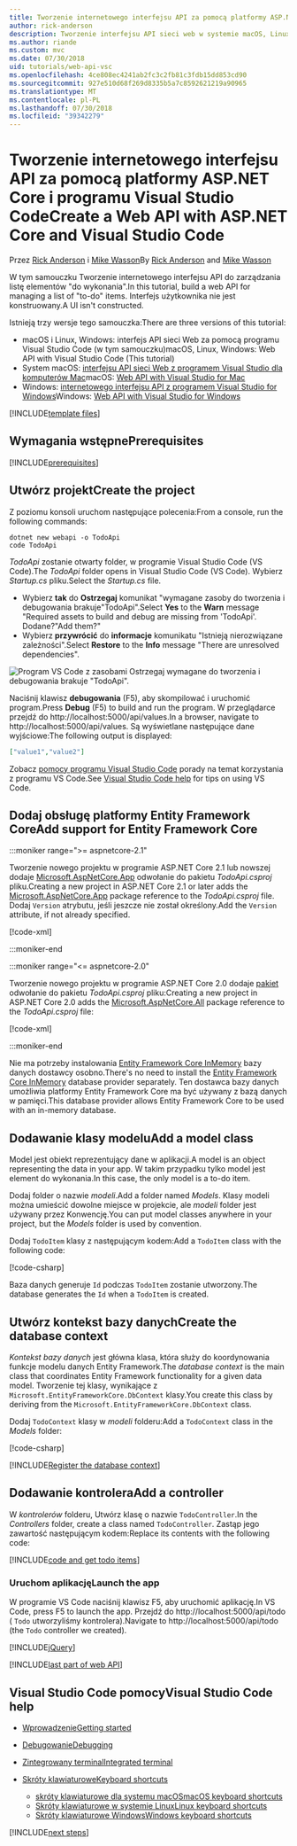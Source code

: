 ```yaml
---
title: Tworzenie internetowego interfejsu API za pomocą platformy ASP.NET Core i programu Visual Studio Code
author: rick-anderson
description: Tworzenie interfejsu API sieci web w systemie macOS, Linux lub Windows przy użyciu platformy ASP.NET Core MVC i programu Visual Studio Code
ms.author: riande
ms.custom: mvc
ms.date: 07/30/2018
uid: tutorials/web-api-vsc
ms.openlocfilehash: 4ce808ec4241ab2fc3c2fb81c3fdb15dd853cd90
ms.sourcegitcommit: 927e510d68f269d8335b5a7c8592621219a90965
ms.translationtype: MT
ms.contentlocale: pl-PL
ms.lasthandoff: 07/30/2018
ms.locfileid: "39342279"
---
```

# <a name="create-a-web-api-with-aspnet-core-and-visual-studio-code"></a><span data-ttu-id="f7ea1-103">Tworzenie internetowego interfejsu API za pomocą platformy ASP.NET Core i programu Visual Studio Code</span><span class="sxs-lookup"><span data-stu-id="f7ea1-103">Create a Web API with ASP.NET Core and Visual Studio Code</span></span>

<span data-ttu-id="f7ea1-104">Przez [Rick Anderson](https://twitter.com/RickAndMSFT) i [Mike Wasson](https://github.com/mikewasson)</span><span class="sxs-lookup"><span data-stu-id="f7ea1-104">By [Rick Anderson](https://twitter.com/RickAndMSFT) and [Mike Wasson](https://github.com/mikewasson)</span></span>

<span data-ttu-id="f7ea1-105">W tym samouczku Tworzenie internetowego interfejsu API do zarządzania listę elementów "do wykonania".</span><span class="sxs-lookup"><span data-stu-id="f7ea1-105">In this tutorial, build a web API for managing a list of "to-do" items.</span></span> <span data-ttu-id="f7ea1-106">Interfejs użytkownika nie jest konstruowany.</span><span class="sxs-lookup"><span data-stu-id="f7ea1-106">A UI isn't constructed.</span></span>

<span data-ttu-id="f7ea1-107">Istnieją trzy wersje tego samouczka:</span><span class="sxs-lookup"><span data-stu-id="f7ea1-107">There are three versions of this tutorial:</span></span>

* <span data-ttu-id="f7ea1-108">macOS i Linux, Windows: interfejs API sieci Web za pomocą programu Visual Studio Code (w tym samouczku)</span><span class="sxs-lookup"><span data-stu-id="f7ea1-108">macOS, Linux, Windows: Web API with Visual Studio Code (This tutorial)</span></span>
* <span data-ttu-id="f7ea1-109">System macOS: [interfejsu API sieci Web z programem Visual Studio dla komputerów Mac](xref:tutorials/first-web-api-mac)</span><span class="sxs-lookup"><span data-stu-id="f7ea1-109">macOS: [Web API with Visual Studio for Mac](xref:tutorials/first-web-api-mac)</span></span>
* <span data-ttu-id="f7ea1-110">Windows: [internetowego interfejsu API z programem Visual Studio for Windows](xref:tutorials/first-web-api)</span><span class="sxs-lookup"><span data-stu-id="f7ea1-110">Windows: [Web API with Visual Studio for Windows](xref:tutorials/first-web-api)</span></span>

<!-- WARNING: The code AND images in this doc are used by uid: tutorials/web-api-vsc, tutorials/first-web-api-mac and tutorials/first-web-api. If you change any code/images in this tutorial, update uid: tutorials/web-api-vsc -->

[!INCLUDE[template files](../includes/webApi/intro.md)]

## <a name="prerequisites"></a><span data-ttu-id="f7ea1-111">Wymagania wstępne</span><span class="sxs-lookup"><span data-stu-id="f7ea1-111">Prerequisites</span></span>

[!INCLUDE[prerequisites](~/includes/net-core-prereqs-vscode.md)]

## <a name="create-the-project"></a><span data-ttu-id="f7ea1-112">Utwórz projekt</span><span class="sxs-lookup"><span data-stu-id="f7ea1-112">Create the project</span></span>

<span data-ttu-id="f7ea1-113">Z poziomu konsoli uruchom następujące polecenia:</span><span class="sxs-lookup"><span data-stu-id="f7ea1-113">From a console, run the following commands:</span></span>

```console
dotnet new webapi -o TodoApi
code TodoApi
```

<span data-ttu-id="f7ea1-114">*TodoApi* zostanie otwarty folder, w programie Visual Studio Code (VS Code).</span><span class="sxs-lookup"><span data-stu-id="f7ea1-114">The *TodoApi* folder opens in Visual Studio Code (VS Code).</span></span> <span data-ttu-id="f7ea1-115">Wybierz *Startup.cs* pliku.</span><span class="sxs-lookup"><span data-stu-id="f7ea1-115">Select the *Startup.cs* file.</span></span>

* <span data-ttu-id="f7ea1-116">Wybierz **tak** do **Ostrzegaj** komunikat "wymagane zasoby do tworzenia i debugowania brakuje"TodoApi".</span><span class="sxs-lookup"><span data-stu-id="f7ea1-116">Select **Yes** to the **Warn** message "Required assets to build and debug are missing from 'TodoApi'.</span></span> <span data-ttu-id="f7ea1-117">Dodane?"</span><span class="sxs-lookup"><span data-stu-id="f7ea1-117">Add them?"</span></span>
* <span data-ttu-id="f7ea1-118">Wybierz **przywrócić** do **informacje** komunikatu "Istnieją nierozwiązane zależności".</span><span class="sxs-lookup"><span data-stu-id="f7ea1-118">Select **Restore** to the **Info** message "There are unresolved dependencies".</span></span>

<!-- uid: tutorials/first-mvc-app-xplat/start-mvc uses the pic below. If you change it, make sure it's consistent -->

![Program VS Code z zasobami Ostrzegaj wymagane do tworzenia i debugowania brakuje "TodoApi".](web-api-vsc/_static/vsc_restore.png)

<span data-ttu-id="f7ea1-122">Naciśnij klawisz **debugowania** (F5), aby skompilować i uruchomić program.</span><span class="sxs-lookup"><span data-stu-id="f7ea1-122">Press **Debug** (F5) to build and run the program.</span></span> <span data-ttu-id="f7ea1-123">W przeglądarce przejdź do http://localhost:5000/api/values.</span><span class="sxs-lookup"><span data-stu-id="f7ea1-123">In a browser, navigate to http://localhost:5000/api/values.</span></span> <span data-ttu-id="f7ea1-124">Są wyświetlane następujące dane wyjściowe:</span><span class="sxs-lookup"><span data-stu-id="f7ea1-124">The following output is displayed:</span></span>

```json
["value1","value2"]
```

<span data-ttu-id="f7ea1-125">Zobacz [pomocy programu Visual Studio Code](#visual-studio-code-help) porady na temat korzystania z programu VS Code.</span><span class="sxs-lookup"><span data-stu-id="f7ea1-125">See [Visual Studio Code help](#visual-studio-code-help) for tips on using VS Code.</span></span>

## <a name="add-support-for-entity-framework-core"></a><span data-ttu-id="f7ea1-126">Dodaj obsługę platformy Entity Framework Core</span><span class="sxs-lookup"><span data-stu-id="f7ea1-126">Add support for Entity Framework Core</span></span>

:::moniker range=">= aspnetcore-2.1"

<span data-ttu-id="f7ea1-127">Tworzenie nowego projektu w programie ASP.NET Core 2.1 lub nowszej dodaje [Microsoft.AspNetCore.App](https://www.nuget.org/packages/Microsoft.AspNetCore.App) odwołanie do pakietu *TodoApi.csproj* pliku.</span><span class="sxs-lookup"><span data-stu-id="f7ea1-127">Creating a new project in ASP.NET Core 2.1 or later adds the [Microsoft.AspNetCore.App](https://www.nuget.org/packages/Microsoft.AspNetCore.App) package reference to the *TodoApi.csproj* file.</span></span> <span data-ttu-id="f7ea1-128">Dodaj `Version` atrybutu, jeśli jeszcze nie został określony.</span><span class="sxs-lookup"><span data-stu-id="f7ea1-128">Add the `Version` attribute, if not already specified.</span></span>

[!code-xml[](first-web-api/samples/2.1/TodoApi/TodoApi.csproj?name=snippet_Metapackage&highlight=2)]

:::moniker-end

:::moniker range="<= aspnetcore-2.0"

<span data-ttu-id="f7ea1-129">Tworzenie nowego projektu w programie ASP.NET Core 2.0 dodaje [pakiet](https://www.nuget.org/packages/Microsoft.AspNetCore.All) odwołanie do pakietu *TodoApi.csproj* pliku:</span><span class="sxs-lookup"><span data-stu-id="f7ea1-129">Creating a new project in ASP.NET Core 2.0 adds the [Microsoft.AspNetCore.All](https://www.nuget.org/packages/Microsoft.AspNetCore.All) package reference to the *TodoApi.csproj* file:</span></span>

[!code-xml[](first-web-api/samples/2.0/TodoApi/TodoApi.csproj?name=snippet_Metapackage&highlight=2)]

:::moniker-end

<span data-ttu-id="f7ea1-130">Nie ma potrzeby instalowania [Entity Framework Core InMemory](/ef/core/providers/in-memory/) bazy danych dostawcy osobno.</span><span class="sxs-lookup"><span data-stu-id="f7ea1-130">There's no need to install the [Entity Framework Core InMemory](/ef/core/providers/in-memory/) database provider separately.</span></span> <span data-ttu-id="f7ea1-131">Ten dostawca bazy danych umożliwia platformy Entity Framework Core ma być używany z bazą danych w pamięci.</span><span class="sxs-lookup"><span data-stu-id="f7ea1-131">This database provider allows Entity Framework Core to be used with an in-memory database.</span></span>

## <a name="add-a-model-class"></a><span data-ttu-id="f7ea1-132">Dodawanie klasy modelu</span><span class="sxs-lookup"><span data-stu-id="f7ea1-132">Add a model class</span></span>

<span data-ttu-id="f7ea1-133">Model jest obiekt reprezentujący dane w aplikacji.</span><span class="sxs-lookup"><span data-stu-id="f7ea1-133">A model is an object representing the data in your app.</span></span> <span data-ttu-id="f7ea1-134">W takim przypadku tylko model jest element do wykonania.</span><span class="sxs-lookup"><span data-stu-id="f7ea1-134">In this case, the only model is a to-do item.</span></span>

<span data-ttu-id="f7ea1-135">Dodaj folder o nazwie *modeli*.</span><span class="sxs-lookup"><span data-stu-id="f7ea1-135">Add a folder named *Models*.</span></span> <span data-ttu-id="f7ea1-136">Klasy modeli można umieścić dowolne miejsce w projekcie, ale *modeli* folder jest używany przez Konwencję.</span><span class="sxs-lookup"><span data-stu-id="f7ea1-136">You can put model classes anywhere in your project, but the *Models* folder is used by convention.</span></span>

<span data-ttu-id="f7ea1-137">Dodaj `TodoItem` klasy z następującym kodem:</span><span class="sxs-lookup"><span data-stu-id="f7ea1-137">Add a `TodoItem` class with the following code:</span></span>

[!code-csharp[](first-web-api/samples/2.0/TodoApi/Models/TodoItem.cs)]

<span data-ttu-id="f7ea1-138">Baza danych generuje `Id` podczas `TodoItem` zostanie utworzony.</span><span class="sxs-lookup"><span data-stu-id="f7ea1-138">The database generates the `Id` when a `TodoItem` is created.</span></span>

## <a name="create-the-database-context"></a><span data-ttu-id="f7ea1-139">Utwórz kontekst bazy danych</span><span class="sxs-lookup"><span data-stu-id="f7ea1-139">Create the database context</span></span>

<span data-ttu-id="f7ea1-140">*Kontekst bazy danych* jest główna klasa, która służy do koordynowania funkcje modelu danych Entity Framework.</span><span class="sxs-lookup"><span data-stu-id="f7ea1-140">The *database context* is the main class that coordinates Entity Framework functionality for a given data model.</span></span> <span data-ttu-id="f7ea1-141">Tworzenie tej klasy, wynikające z `Microsoft.EntityFrameworkCore.DbContext` klasy.</span><span class="sxs-lookup"><span data-stu-id="f7ea1-141">You create this class by deriving from the `Microsoft.EntityFrameworkCore.DbContext` class.</span></span>

<span data-ttu-id="f7ea1-142">Dodaj `TodoContext` klasy w *modeli* folderu:</span><span class="sxs-lookup"><span data-stu-id="f7ea1-142">Add a `TodoContext` class in the *Models* folder:</span></span>

[!code-csharp[](first-web-api/samples/2.0/TodoApi/Models/TodoContext.cs)]

[!INCLUDE[Register the database context](../includes/webApi/register_dbContext.md)]

## <a name="add-a-controller"></a><span data-ttu-id="f7ea1-143">Dodawanie kontrolera</span><span class="sxs-lookup"><span data-stu-id="f7ea1-143">Add a controller</span></span>

<span data-ttu-id="f7ea1-144">W *kontrolerów* folderu, Utwórz klasę o nazwie `TodoController`.</span><span class="sxs-lookup"><span data-stu-id="f7ea1-144">In the *Controllers* folder, create a class named `TodoController`.</span></span> <span data-ttu-id="f7ea1-145">Zastąp jego zawartość następującym kodem:</span><span class="sxs-lookup"><span data-stu-id="f7ea1-145">Replace its contents with the following code:</span></span>

[!INCLUDE[code and get todo items](../includes/webApi/getTodoItems.md)]

### <a name="launch-the-app"></a><span data-ttu-id="f7ea1-146">Uruchom aplikację</span><span class="sxs-lookup"><span data-stu-id="f7ea1-146">Launch the app</span></span>

<span data-ttu-id="f7ea1-147">W programie VS Code naciśnij klawisz F5, aby uruchomić aplikację.</span><span class="sxs-lookup"><span data-stu-id="f7ea1-147">In VS Code, press F5 to launch the app.</span></span> <span data-ttu-id="f7ea1-148">Przejdź do http://localhost:5000/api/todo ( `Todo` utworzyliśmy kontrolera).</span><span class="sxs-lookup"><span data-stu-id="f7ea1-148">Navigate to http://localhost:5000/api/todo (the `Todo` controller we created).</span></span>

[!INCLUDE[jQuery](../includes/webApi/add-jquery.md)]

[!INCLUDE[last part of web API](../includes/webApi/end.md)]

## <a name="visual-studio-code-help"></a><span data-ttu-id="f7ea1-149">Visual Studio Code pomocy</span><span class="sxs-lookup"><span data-stu-id="f7ea1-149">Visual Studio Code help</span></span>

* [<span data-ttu-id="f7ea1-150">Wprowadzenie</span><span class="sxs-lookup"><span data-stu-id="f7ea1-150">Getting started</span></span>](https://code.visualstudio.com/docs)
* [<span data-ttu-id="f7ea1-151">Debugowanie</span><span class="sxs-lookup"><span data-stu-id="f7ea1-151">Debugging</span></span>](https://code.visualstudio.com/docs/editor/debugging)
* [<span data-ttu-id="f7ea1-152">Zintegrowany terminal</span><span class="sxs-lookup"><span data-stu-id="f7ea1-152">Integrated terminal</span></span>](https://code.visualstudio.com/docs/editor/integrated-terminal)
* [<span data-ttu-id="f7ea1-153">Skróty klawiaturowe</span><span class="sxs-lookup"><span data-stu-id="f7ea1-153">Keyboard shortcuts</span></span>](https://code.visualstudio.com/docs/getstarted/keybindings#_keyboard-shortcuts-reference)

  * [<span data-ttu-id="f7ea1-154">skróty klawiaturowe dla systemu macOS</span><span class="sxs-lookup"><span data-stu-id="f7ea1-154">macOS keyboard shortcuts</span></span>](https://code.visualstudio.com/shortcuts/keyboard-shortcuts-macos.pdf)
  * [<span data-ttu-id="f7ea1-155">Skróty klawiaturowe w systemie Linux</span><span class="sxs-lookup"><span data-stu-id="f7ea1-155">Linux keyboard shortcuts</span></span>](https://code.visualstudio.com/shortcuts/keyboard-shortcuts-linux.pdf)
  * [<span data-ttu-id="f7ea1-156">Skróty klawiaturowe Windows</span><span class="sxs-lookup"><span data-stu-id="f7ea1-156">Windows keyboard shortcuts</span></span>](https://code.visualstudio.com/shortcuts/keyboard-shortcuts-windows.pdf)

[!INCLUDE[next steps](../includes/webApi/next.md)]

